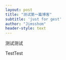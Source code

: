 ```yaml
---
layout: post
title: "测试第一篇博客"
subtitle: 'just for gest'
author: "Jimsshom"
header-style: text
---
```


测试测试

TestTest